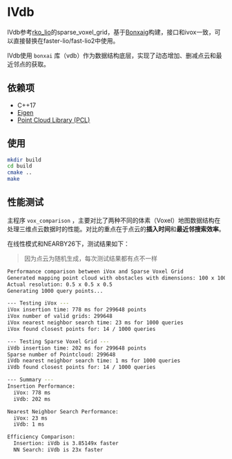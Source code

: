 # IVdb

IVdb参考[rko_lio](https://github.com/PRBonn/rko_lio)的sparse_voxel_grid，基于[Bonxai](https://github.com/facontidavide/Bonxai)g构建，接口和ivox一致，可以直接替换在faster-lio/fast-lio2中使用。

IVdb使用 `bonxai` 库（vdb）作为数据结构底层，实现了动态增加、删减点云和最近邻点的获取。

## 依赖项

- C++17
- [Eigen](https://eigen.tuxfamily.org/index.php?title=Main_Page)
- [Point Cloud Library (PCL)](https://pointclouds.org/)

## 使用

```bash
mkdir build
cd build
cmake ..
make
```

## 性能测试

主程序 `vox_comparison` ，主要对比了两种不同的体素（Voxel）地图数据结构在处理三维点云数据时的性能。对比的重点在于点云的**插入时间**和**最近邻搜索效率**。

在线性模式和NEARBY26下，测试结果如下：

> 因为点云为随机生成，每次测试结果都有点不一样

```bash
Performance comparison between iVox and Sparse Voxel Grid
Generated mapping point cloud with obstacles with dimensions: 100 x 100 x 100 (total: 299648 points)
Actual resolution: 0.5 x 0.5 x 0.5
Generating 1000 query points...

--- Testing iVox ---
iVox insertion time: 778 ms for 299648 points
iVox number of valid grids: 299648
iVox nearest neighbor search time: 23 ms for 1000 queries
iVox found closest points for: 14 / 1000 queries

--- Testing Sparse Voxel Grid ---
iVdb insertion time: 202 ms for 299648 points
Sparse number of Pointcloud: 299648
iVdb nearest neighbor search time: 1 ms for 1000 queries
iVdb found closest points for: 14 / 1000 queries

--- Summary ---
Insertion Performance:
  iVox: 778 ms
  iVdb: 202 ms

Nearest Neighbor Search Performance:
  iVox: 23 ms
  iVdb: 1 ms

Efficiency Comparison:
  Insertion: iVdb is 3.85149x faster
  NN Search: iVdb is 23x faster
```